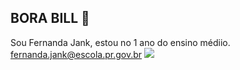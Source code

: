 ## BORA BILL 👋
Sou Fernanda Jank, estou no 1 ano do ensino médiio.
fernanda.jank@escola.pr.gov.br
![](https://i.pinimg.com/originals/57/61/5b/57615b8c0092a66c1d4058b1692955cc.gif)
